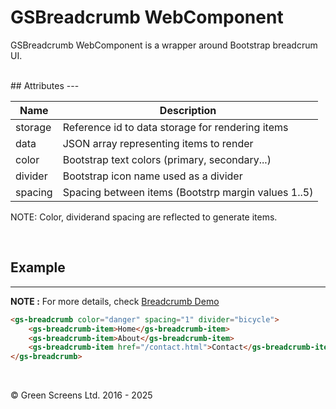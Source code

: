 # GSBreadcrumb WebComponent

GSBreadcrumb WebComponent is a wrapper around Bootstrap breadcrum UI.
    
<br>
## Attributes
---
 
| Name               | Description                                                  |
|--------------------|--------------------------------------------------------------|
| storage            | Reference id to data storage for rendering items             |
| data               | JSON array representing items to render                      |
| color              | Bootstrap text colors (primary, secondary...)                |
| divider            | Bootstrap icon name used as a divider                        |
| spacing            | Spacing between items (Bootstrp margin values 1..5)          |

NOTE: Color, dividerand spacing are reflected to generate items. 

<br>

## Example
---

**NOTE :**
For more details, check [Breadcrumb Demo](../../demos/breadcrumb.html)

```html
<gs-breadcrumb color="danger" spacing="1" divider="bicycle">    
    <gs-breadcrumb-item>Home</gs-breadcrumb-item>
    <gs-breadcrumb-item>About</gs-breadcrumb-item>
    <gs-breadcrumb-item href="/contact.html">Contact</gs-breadcrumb-item>
</gs-breadcrumb>
```

<br>

&copy; Green Screens Ltd. 2016 - 2025

